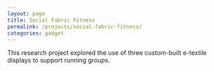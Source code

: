 ```yaml
---
layout: page
title: Social Fabric Fitness
permalink: /projects/social-fabric-fitness/
categories: gadget
---
```


This research project explored the use of three custom-built e-textile displays to support running groups.

<!--
TODO: Include photos of two WIP displays in sections.
TODO: Include CHI video (and talk given by teammate... I was in California? South Korea?).
TODO: Include paper and poster.
-->
